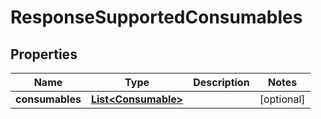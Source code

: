 

# ResponseSupportedConsumables


## Properties

Name | Type | Description | Notes
------------ | ------------- | ------------- | -------------
**consumables** | [**List&lt;Consumable&gt;**](Consumable.md) |  |  [optional]



